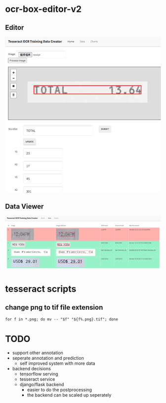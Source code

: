 # ocr-box-editor-v2

## Editor
![gui](images/gui.png)

## Data Viewer
![gui2](images/gui2.png)

# tesseract scripts
## change png to tif file extension
```
for f in *.png; do mv -- "$f" "${f%.png}.tif"; done
```



# TODO
* support other annotation
* seperate annotation and prediction
  * self improved system with more data
* backend decisions
  * tensorflow serving
  * tesseract service
  * django/flask backend
    * easier to do the postprocessing
    * the backend can be scaled up seperately
